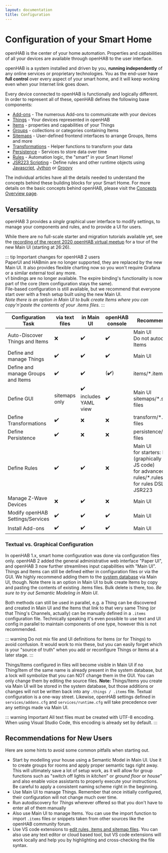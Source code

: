 ```yaml
---
layout: documentation
title: Configuration
---
```


# Configuration of your Smart Home

openHAB is the center of your home automation.
Properties and capabilities of all your devices are available through openHAB to the user interface.

openHAB is a system installed and driven by you, **running independently** of any online services or proprietary technologies.
You as the end-user have **full control** over every aspect of your smart home, and it will keep working even when your Internet link goes down.

Every device connected to openHAB is functionally and logically different.
In order to represent all of these, openHAB defines the following base components:

- [Add-ons](addons.html) - The numerous Add-ons to communicate with your devices
- [Things](things.html) - Your devices represented in openHAB
- [Items](items.html) - properties and capabilities of your Things
- [Groups](items.html#groups) - collections or categories containing Items
- [Sitemaps](sitemaps.html) - User-defined frontend interfaces to arrange Groups, Items and more
- [Transformations](transform.html) - Helper functions to transform your data
- [Persistence](persistence.html) - Services to store data over time
- [Rules](rules-dsl.html) - Automation logic, the "smart" in your Smart Home!
- [JSR223 Scripting](jsr223.html) - Define rules and other runtime objects using [Javascript](https://openjdk.java.net/projects/nashorn/), [Jython](https://www.jython.org) or [Groovy](https://www.groovy-lang.org/)

The individual articles have all the details needed to understand the concepts behind these building blocks for your Smart Home.
For more details on the basic concepts behind openHAB, please visit the [Concepts Overview page](/docs/concepts/index.html).

## Versatility

openHAB 3 provides a _single_ graphical user interface to modify settings, to manage your components and rules, and to provide a UI for users.

While there are no full-scale starter and migration tutorials available yet, see the [recording of the recent 2020 openHAB virtual meetup](https://www.youtube.com/watch?v=pwZ8AOwRDEk) for a tour of the new Main UI (starting at 26:26).

::: tip Important changes for openHAB 2 users<br>
PaperUI and HABmin are no longer supported, they are replaced by the new Main UI.
It also provides flexible charting now so you won't require Grafana or a similar external tool any more.<br>
v1 bindings are no longer available. The expire binding's functionality is now part of the core (item configuration stays the same).<br>
File-based configuration is still available, but we recommend that everyone start over with a fresh setup built using the new Main UI.<br>
_Note there is an option in Main UI to bulk create Items where you can copy'n'paste the contents of your .items files._
:::

<table class="centered highlight">
  <thead>
    <tr>
      <th data-field="task">Configuration Task</th>
      <th data-field="files">via text files</th>
      <th data-field="mainui">in Main UI</th>
      <th data-field="karaf">openHAB console</th>
      <th data-field="recommendation">Recommendation</th>
    </tr>
  </thead>

  <tbody>
    <tr>
      <td>Auto-Discover Things and Items</td>
      <td>❌</td>
      <td>✔️</td>
      <td>✔️</td>
      <td>Main UI<br/>Do not autocreate Items</td>
    </tr>
    <tr>
      <td>Define and manage Things</td>
      <td>✔️</td>
      <td>✔️</td>
      <td>✔️</td>
      <td>Main UI</td>
    </tr>
    <tr>
      <td>Define and manage Groups and Items</td>
      <td>✔️</td>
      <td>✔️</td>
      <td>(✔️)</td>
      <td>items/*.items files</td>
    </tr>
    <tr>
      <td>Define GUI</td>
      <td>sitemaps only</td>
      <td>✔️<br>includes YAML view</td>
      <td>✔️</td>
      <td>Main UI<br>sitemaps/*.sitemap files</td>
    </tr>
    <tr>
      <td>Define Transformations</td>
      <td>✔️</td>
      <td>❌</td>
      <td>❌</td>
      <td>transform/*.map *.js files</td>
    </tr>
    <tr>
      <td>Define Persistence</td>
      <td>✔️</td>
      <td>❌</td>
      <td>❌</td>
      <td>persistence/*.persist files</td>
    </tr>
    <tr>
      <td>Define Rules</td>
      <td>✔️</td>
      <td>✔️</td>
      <td>❌</td>
      <td>Main UI<br>for starters: Blockly<br>(graphically create JS code)<br>for advanced users:<br>rules/*.rules files<br>for rules DSL and JSR223</td>
    </tr>
    <tr>
      <td>Manage Z-Wave Devices</td>
      <td>❌</td>
      <td>✔️</td>
      <td>❌</td>
      <td>Main UI</td>
    </tr>
    <tr>
      <td>Modify openHAB Settings/Services</td>
      <td>✔️</td>
      <td>✔️</td>
      <td>✔️</td>
      <td>Main UI</td>
    </tr>
    <tr>
      <td>Install Add-ons</td>
      <td>✔️</td>
      <td>✔️</td>
      <td>✔️</td>
      <td>Main UI</td>
    </tr>
  </tbody>
</table>

### Textual vs. Graphical Configuration

In openHAB 1.x, smart home configuration was done via configuration files only.
openHAB 2 added the general administrative web interface "Paper UI", and openHAB 3 now further streamlines input capabilities with "Main UI".
Things and Items can still be defined either in configuration files or via the GUI.
We highly recommend adding them to the [system database](/docs/administration/jsondb.html) via Main UI, though.
Note there is an option in Main UI to bulk create Items by copy and pasting the contents of existing .items files.
Bulk delete is there, too.
_Be sure to try out Semantic Modeling in Main UI_.

Both methods can still be used in parallel, e.g. a Thing can be discovered and created in Main UI and the Items that link to that very same Thing (or that Thing's Channels, actually) can be manually defined in a `.items` configuration file.
Technically speaking it's even possible to use text and UI config in parallel to maintain components of one type, however this is not recommended.

::: warning
Do not mix file and UI definitions for Items (or for Things) to avoid confusion.
It would work to mix these, but you can easily forget which is your "source of truth" when you add or reconfigure Things or Items at a later stage.
:::

Things/Items configured in files will become visible in Main UI if no Thing/Item of the same name is already present in the system database, but a lock will symbolize that you can NOT change them in the GUI. You can only change them by editing the source files.
**Note:** Things/Items you create via Main UI will be stored in the system database, but those additions or changes will not be written back into any `.things / .items` file.
Textual configuration is a one-way street.
Likewise, openHAB settings defined in `services/addons.cfg` and `services/runtime.cfg` will take precedence over any settings made via Main UI.

::: warning Important
All text files must be created with UTF-8 encoding. When using Visual Studio Code, this encoding is already set by default.
:::

## Recommendations for New Users

Here are some hints to avoid some common pitfalls when starting out.

* Start by modelling your house using a Semantic Model in Main UI.
  Use it to create groups for rooms and apply proper semantic tags right away.
  This will ultimately save a lot of setup work, as it will allow for group functions such as "switch off lights in _kitchen_" or _ground floor_ or _house_" and
  also enable voice assistants to properly execute your instructions.
  Be careful to apply a consistent naming scheme right in the beginning.
* Use Main UI to manage Things. Remember that once initially configured, their configuration will not change much over time.
* Run autodiscovery for _Things_ wherever offered so that you don't have to enter all of them manually
* Also use Main UI to manage Items.
  You can use the import function to import `.items` files or snippets taken from other sources like the openHAB community forum.
* Use VS code extensions to [edit rules, items and sitemap files](editors.html).
  You can also use any text editor or cloud based tool, but VS code extensions will work locally and help you by highlighting and cross-checking the file syntax.

